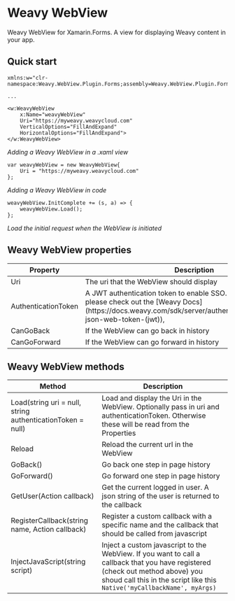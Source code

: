 # Weavy WebView

Weavy WebView for Xamarin.Forms. A view for displaying Weavy content in your app.

## Quick start

```
xmlns:w="clr-namespace:Weavy.WebView.Plugin.Forms;assembly=Weavy.WebView.Plugin.Forms"

...

<w:WeavyWebView 
    x:Name="weavyWebView" 
    Uri="https://myweavy.weavycloud.com"
    VerticalOptions="FillAndExpand" 
    HorizontalOptions="FillAndExpand">
</w:WeavyWebView>
```
<em>Adding a Weavy WebView in a .xaml view</em>


```
var weavyWebView = new WeavyWebView{
    Uri = "https://myweavy.weavycloud.com"
};
```
<em>Adding a Weavy WebView in code</em>

```
weavyWebView.InitComplete += (s, a) => { 
    weavyWebView.Load(); 
};
```
<em>Load the initial request when the WebView is initiated</em>

## Weavy WebView properties
<table>
<thead>
    <tr>
        <th>Property</th>
        <th>Description</th>
    </tr>
</thead>
<tbody>
    <tr>
        <td>Uri</td>
        <td>The uri that the WebView should display</td>
    </tr>
    <tr>
        <td>AuthenticationToken</td>
        <td>A JWT authentication token to enable SSO. For more information, please check out the [Weavy Docs](https://docs.weavy.com/sdk/server/authentication/external#the-json-web-token-(jwt)), </td>
    </tr>
    <tr>
        <td>CanGoBack</td>
        <td>If the WebView can go back in history</td>
    </tr>
    <tr>
        <td>CanGoForward</td>
        <td>If the WebView can go forward in history</td>
    </tr>
</tbody>
</table>

## Weavy WebView methods
<table>
<thead>
    <tr>
        <th>Method</th>
        <th>Description</th>
    </tr>
</thead>
<tbody>
    <tr>
        <td>Load(string uri = null, string authenticationToken = null)</td>
        <td>Load and display the Uri in the WebView. Optionally pass in  uri and authenticationToken. Otherwise these will be read from the Properties</td>
    </tr>
    <tr>
        <td>Reload</td>
        <td>Reload the current url in the WebView</td>
    </tr>
    <tr>
        <td>GoBack()</td>
        <td>Go back one step in page history</td>
    </tr>
    <tr>
        <td>GoForward()</td>
        <td>Go forward one step in page history</td>
    </tr>
    <tr>
        <td>GetUser(Action<string> callback)</td>
        <td>Get the current logged in user. A json string of the user is returned to the callback</td>
    </tr>
    <tr>
        <td>RegisterCallback(string name, Action<string> callback)</td>
        <td>Register a custom callback with a specific name and the callback that should be called from javascript</td>
    </tr>
    <tr>
        <td>InjectJavaScript(string script)</td>
        <td>Inject a custom javascript to the WebView. If you want to call a callback that you have registered (check out method above) you shoud call this in the script like this <code>Native('myCallbackName', myArgs)</code></td>
    </tr>
</tbody>
</table>